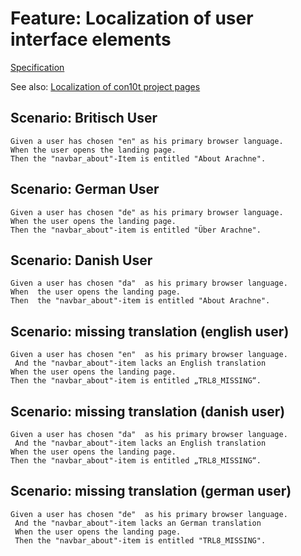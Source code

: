 # Feature: Localization of user interface elements

[Specification](../spec/services_transl8_spec.js)

See also: [Localization of con10t project pages](feature_localization_con10t.md)

## Scenario: Britisch User

```gherkin
Given a user has chosen "en" as his primary browser language.
When the user opens the landing page.
Then the "navbar_about"-Item is entitled "About Arachne".
```

## Scenario: German User

```gherkin
Given a user has chosen "de" as his primary browser language.
When the user opens the landing page.
Then the "navbar_about"-item is entitled "Über Arachne".
```

## Scenario: Danish User

```gherkin
Given a user has chosen "da"  as his primary browser language.
When  the user opens the landing page.
Then  the "navbar_about"-item is entitled "About Arachne".
```

## Scenario: missing translation (english user)

```gherkin
Given a user has chosen "en"  as his primary browser language.
 And the "navbar_about"-item lacks an English translation
When the user opens the landing page.
Then the "navbar_about"-item is entitled „TRL8_MISSING“.
```

## Scenario: missing translation (danish user)

```gherkin
Given a user has chosen "da"  as his primary browser language.
 And the "navbar_about"-item lacks an English translation
When the user opens the landing page.
Then the "navbar_about"-item is entitled „TRL8_MISSING“.
```

## Scenario: missing translation (german user)

```gherkin
Given a user has chosen "de"  as his primary browser language.
 And the "navbar_about"-item lacks an German translation
 When the user opens the landing page.
 Then the "navbar_about"-item is entitled "TRL8_MISSING".
```




